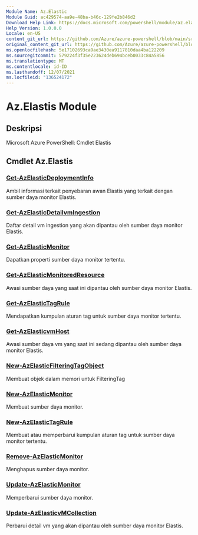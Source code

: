 ```yaml
---
Module Name: Az.Elastic
Module Guid: ac429574-aa9e-48ba-b46c-129fe2b846d2
Download Help Link: https://docs.microsoft.com/powershell/module/az.elastic
Help Version: 1.0.0.0
Locale: en-US
content_git_url: https://github.com/Azure/azure-powershell/blob/main/src/Elastic/help/Az.Elastic.md
original_content_git_url: https://github.com/Azure/azure-powershell/blob/main/src/Elastic/help/Az.Elastic.md
ms.openlocfilehash: 5e17102693ca9ae3430ea9117810daa4ba122209
ms.sourcegitcommit: 579224f3f35e223624deb694bceb0033c84a5856
ms.translationtype: MT
ms.contentlocale: id-ID
ms.lasthandoff: 12/07/2021
ms.locfileid: "136524172"
---
```

# Az.Elastis Module
## Deskripsi
Microsoft Azure PowerShell: Cmdlet Elastis

## Cmdlet Az.Elastis
### [Get-AzElasticDeploymentInfo](Get-AzElasticDeploymentInfo.md)
Ambil informasi terkait penyebaran awan Elastis yang terkait dengan sumber daya monitor Elastis.

### [Get-AzElasticDetailvmIngestion](Get-AzElasticDetailVMIngestion.md)
Daftar detail vm ingestion yang akan dipantau oleh sumber daya monitor Elastis.

### [Get-AzElasticMonitor](Get-AzElasticMonitor.md)
Dapatkan properti sumber daya monitor tertentu.

### [Get-AzElasticMonitoredResource](Get-AzElasticMonitoredResource.md)
Awasi sumber daya yang saat ini dipantau oleh sumber daya monitor Elastis.

### [Get-AzElasticTagRule](Get-AzElasticTagRule.md)
Mendapatkan kumpulan aturan tag untuk sumber daya monitor tertentu.

### [Get-AzElasticvmHost](Get-AzElasticVMHost.md)
Awasi sumber daya vm yang saat ini sedang dipantau oleh sumber daya monitor Elastis.

### [New-AzElasticFilteringTagObject](New-AzElasticFilteringTagObject.md)
Membuat objek dalam memori untuk FilteringTag

### [New-AzElasticMonitor](New-AzElasticMonitor.md)
Membuat sumber daya monitor.

### [New-AzElasticTagRule](New-AzElasticTagRule.md)
Membuat atau memperbarui kumpulan aturan tag untuk sumber daya monitor tertentu.

### [Remove-AzElasticMonitor](Remove-AzElasticMonitor.md)
Menghapus sumber daya monitor.

### [Update-AzElasticMonitor](Update-AzElasticMonitor.md)
Memperbarui sumber daya monitor.

### [Update-AzElasticvMCollection](Update-AzElasticVMCollection.md)
Perbarui detail vm yang akan dipantau oleh sumber daya monitor Elastis.

